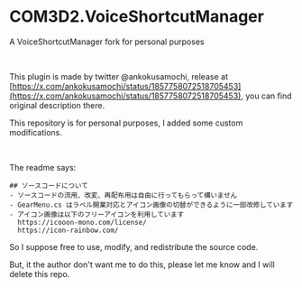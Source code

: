 # COM3D2.VoiceShortcutManager
A VoiceShortcutManager fork for personal purposes

<br>

This plugin is made by twitter @ankokusamochi, release at [https://x.com/ankokusamochi/status/1857758072518705453](https://x.com/ankokusamochi/status/1857758072518705453), you can find original description there.

This repository is for personal purposes, I added some custom modifications.

<br>

The readme says:
```
## ソースコードについて
- ソースコードの流用、改変、再配布用は自由に行ってもらって構いません
- GearMenu.cs はラベル開業対応とアイコン画像の切替ができるように一部改修しています
- アイコン画像は以下のフリーアイコンを利用しています
  https://icooon-mono.com/license/
  https://icon-rainbow.com/
```
So I suppose free to use, modify, and redistribute the source code.

But, it the author don't want me to do this, please let me know and I will delete this repo.

